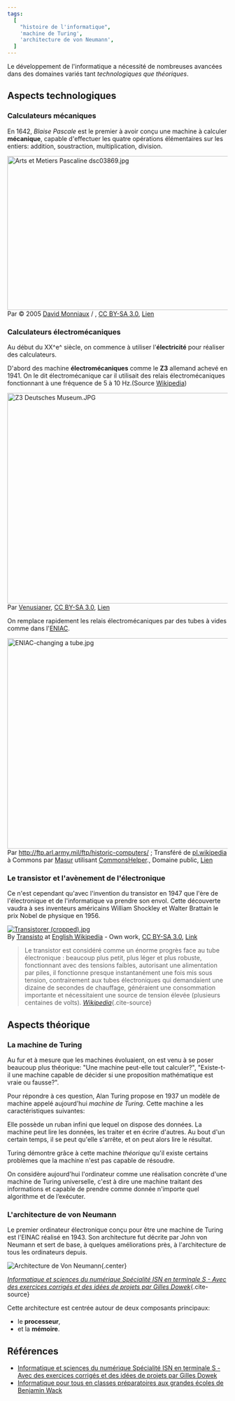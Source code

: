 ```yaml
---
tags:
  [
    "histoire de l'informatique",
    'machine de Turing',
    'architecture de von Neumann',
  ]
---
```


Le développement de l'informatique a nécessité de nombreuses avancées dans des domaines variés tant
*technologiques que théoriques*.


## Aspects technologiques

### Calculateurs mécaniques

En 1642, _Blaise Pascale_ est le premier à avoir conçu une machine à calculer **mécanique**,
capable d'effectuer les quatre opérations élémentaires sur les entiers: addition, soustraction,
multiplication, division.

<p><a href="https://commons.wikimedia.org/wiki/File:Arts_et_Metiers_Pascaline_dsc03869.jpg#/media/File:Arts_et_Metiers_Pascaline_dsc03869.jpg"><img class="center" src="https://upload.wikimedia.org/wikipedia/commons/8/80/Arts_et_Metiers_Pascaline_dsc03869.jpg" alt="Arts et Metiers Pascaline dsc03869.jpg" width="640" height="351"></a><br>Par © 2005 <a href="//commons.wikimedia.org/wiki/User:David.Monniaux" title="User:David.Monniaux">David Monniaux</a>&nbsp;/&nbsp;, <a href="http://creativecommons.org/licenses/by-sa/3.0/" title="Creative Commons Attribution-Share Alike 3.0">CC BY-SA 3.0</a>, <a href="https://commons.wikimedia.org/w/index.php?curid=186079">Lien</a></p>

### Calculateurs électromécaniques

Au début du XX^e^ siècle, on commence à utiliser l'**électricité** pour réaliser des calculateurs.

D'abord des machine **électromécaniques** comme le **Z3** allemand achevé en 1941. On le dit
électromécanique car il utilisait des relais électromécaniques fonctionnant à une fréquence de 5 à
10 Hz.(Source [Wikipedia](https://fr.wikipedia.org/wiki/Zuse_3))

<p><a href="https://commons.wikimedia.org/wiki/File:Z3_Deutsches_Museum.JPG#/media/File:Z3_Deutsches_Museum.JPG"><img  class="center" src="https://upload.wikimedia.org/wikipedia/commons/4/4c/Z3_Deutsches_Museum.JPG" alt="Z3 Deutsches Museum.JPG" width="640" height="480"></a><br>Par <a href="https://de.wikipedia.org/wiki/User:Venusianer" class="extiw" title="de:User:Venusianer">Venusianer</a>, <a href="http://creativecommons.org/licenses/by-sa/3.0/" title="Creative Commons Attribution-Share Alike 3.0">CC BY-SA 3.0</a>, <a href="https://commons.wikimedia.org/w/index.php?curid=3632073">Lien</a></p>

On remplace rapidement les relais électromécaniques par des tubes à vides comme dans
l'[ENIAC](https://fr.wikipedia.org/wiki/ENIAC).

<p><a href="https://commons.wikimedia.org/wiki/File:ENIAC-changing_a_tube.jpg#/media/File:ENIAC-changing_a_tube.jpg"><img class="center" src="https://upload.wikimedia.org/wikipedia/commons/e/e5/ENIAC-changing_a_tube.jpg" alt="ENIAC-changing a tube.jpg" width="581" height="480"></a><br>Par <a rel="nofollow" class="external free" href="http://ftp.arl.army.mil/ftp/historic-computers/">http://ftp.arl.army.mil/ftp/historic-computers/</a>&nbsp;; Transféré de <span class="plainlinks"><a class="external text" href="//pl.wikipedia.org">pl.wikipedia</a></span> à Commons par <a href="//commons.wikimedia.org/wiki/User:Masur" title="User:Masur">Masur</a> utilisant <a href="https://tools.wmflabs.org/commonshelper/" class="extiw" title="toollabs:commonshelper/">CommonsHelper</a>., Domaine public, <a href="https://commons.wikimedia.org/w/index.php?curid=8813812">Lien</a></p>

### Le transistor et l'avènement de l'électronique

Ce n'est cependant qu'avec l'invention du transistor en 1947 que l'ère de l'électronique et de
l'informatique va prendre son envol. Cette découverte vaudra à ses inventeurs américains William
Shockley et Walter Brattain le prix Nobel de physique en 1956.

<p><a href="https://commons.wikimedia.org/wiki/File:Transistorer_(cropped).jpg#/media/File:Transistorer_(cropped).jpg"><img class="center" src="https://upload.wikimedia.org/wikipedia/commons/2/21/Transistorer_%28cropped%29.jpg" alt="Transistorer (cropped).jpg"></a><br>By <a href="https://en.wikipedia.org/wiki/User:Transisto" class="extiw" title="wikipedia:User:Transisto">Transisto</a> at <a href="https://en.wikipedia.org/wiki/" class="extiw" title="wikipedia:">English Wikipedia</a> - <span class="int-own-work" lang="en">Own work</span>, <a href="http://creativecommons.org/licenses/by-sa/3.0/" title="Creative Commons Attribution-Share Alike 3.0">CC BY-SA 3.0</a>, <a href="https://commons.wikimedia.org/w/index.php?curid=11885148">Link</a></p>

> Le transistor est considéré comme un énorme progrès face au tube électronique : beaucoup plus
> petit, plus léger et plus robuste, fonctionnant avec des tensions faibles, autorisant une
> alimentation par piles, il fonctionne presque instantanément une fois mis sous tension,
> contrairement aux tubes électroniques qui demandaient une dizaine de secondes de chauffage,
> généraient une consommation importante et nécessitaient une source de tension élevée (plusieurs
> centaines de volts).
> *[Wikipedia](https://fr.wikipedia.org/wiki/Transistor#Historique)*{.cite-source}


## Aspects théorique

### La machine de Turing

Au fur et à mesure que les machines évoluaient, on est venu à se poser beaucoup plus théorique: "Une machine peut-elle tout calculer?", "Existe-t-il une machine capable de décider si une proposition mathématique est vraie ou fausse?".

Pour répondre à ces question, Alan Turing propose en 1937 un modèle de machine appelé aujourd'hui _machine de Turing_. Cette machine a les caractéristiques suivantes:

Elle possède un ruban infini que lequel on dispose des données. La machine peut lire les données, les traiter et en écrire d'autres. Au bout d'un certain temps, il se peut qu'elle s'arrête, et on peut alors lire le résultat.

Turing démontre grâce à cette machine _théorique_ qu'il existe certains problèmes que la machine n'est pas capable de résoudre.

On considère aujourd'hui l'ordinateur comme une réalisation concrète d'une machine de Turing universelle, c'est à dire une machine traitant des informations et capable de prendre comme donnée n'importe quel algorithme et de l’exécuter.

### L'architecture de von Neumann

Le premier ordinateur électronique conçu pour être une machine de Turing est l'EINAC réalisé en 1943. Son architecture fut décrite par John von Neumann et sert de base, à quelques améliorations près, à l'architecture de tous les ordinateurs depuis.

![Architecture de Von Neumann](./images/archi-von-neumann.png){.center}

*[Informatique et sciences du numérique Spécialité ISN en terminale S - Avec des exercices corrigés et des idées de projets par Gilles Dowek](http://www.editions-eyrolles.com/Livre/9782212135435/)*{.cite-source}

Cette architecture est centrée autour de deux composants principaux:

- le **processeur**,
- et la **mémoire**.


## Références

- [Informatique et sciences du numérique Spécialité ISN en terminale S - Avec des exercices corrigés et des idées de projets par Gilles Dowek](http://www.editions-eyrolles.com/Livre/9782212135435/)
- [Informatique pour tous en classes préparatoires aux grandes écoles de Benjamin Wack](http://www.editions-eyrolles.com/Livre/9782212137002/informatique-pour-tous-en-classes-preparatoires-aux-grandes-ecoles)
